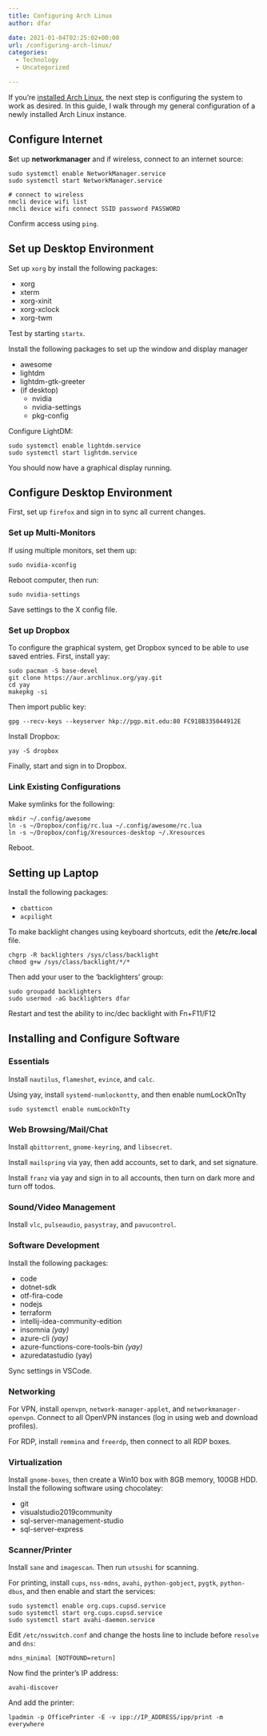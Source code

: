 ```yaml
---
title: Configuring Arch Linux
author: dfar

date: 2021-01-04T02:25:02+00:00
url: /configuring-arch-linux/
categories:
  - Technology
  - Uncategorized

---
```

If you&#8217;re [installed Arch Linux][1], the next step is configuring the system to work as desired. In this guide, I walk through my general configuration of a newly installed Arch Linux instance.

## Configure Internet 

**S**et up **networkmanager** and if wireless, connect to an internet source:

<pre class="wp-block-code"><code>sudo systemctl enable NetworkManager.service
sudo systemctl start NetworkManager.service

# connect to wireless
nmcli device wifi list
nmcli device wifi connect SSID password PASSWORD</code></pre>

Confirm access using `ping`.

## Set up Desktop Environment

Set up `xorg` by install the following packages:

  * xorg
  * xterm
  * xorg-xinit
  * xorg-xclock
  * xorg-twm

Test by starting `startx`.

Install the following packages to set up the window and display manager

  * awesome
  * lightdm
  * lightdm-gtk-greeter
  * (if desktop)
      * nvidia
      * nvidia-settings
      * pkg-config

Configure LightDM:

<pre class="wp-block-code"><code>sudo systemctl enable lightdm.service
sudo systemctl start lightdm.service</code></pre>

You should now have a graphical display running.

## Configure Desktop Environment

First, set up `firefox` and sign in to sync all current changes.

### Set up Multi-Monitors

If using multiple monitors, set them up:

<pre class="wp-block-code"><code>sudo nvidia-xconfig</code></pre>

Reboot computer, then run:

<pre class="wp-block-code"><code>sudo nvidia-settings</code></pre>

Save settings to the X config file.

### Set up Dropbox

To configure the graphical system, get Dropbox synced to be able to use saved entries. First, install yay:

````
sudo pacman -S base-devel
git clone https://aur.archlinux.org/yay.git
cd yay
makepkg -si
````

Then import public key:

````
gpg --recv-keys --keyserver hkp://pgp.mit.edu:80 FC918B335044912E
````

Install Dropbox:

````
yay -S dropbox
````
Finally, start and sign in to Dropbox.

### Link Existing Configurations

Make symlinks for the following:

````
mkdir ~/.config/awesome
ln -s ~/Dropbox/config/rc.lua ~/.config/awesome/rc.lua
ln -s ~/Dropbox/config/Xresources-desktop ~/.Xresources
````

Reboot.

## Setting up Laptop

Install the following packages:

  * `cbatticon`
  * `acpilight`

To make backlight changes using keyboard shortcuts, edit the **/etc/rc.local** file.

<pre class="wp-block-code"><code>chgrp -R backlighters /sys/class/backlight
chmod g+w /sys/class/backlight/*/*</code></pre>

Then add your user to the &#8216;backlighters&#8217; group:

<pre class="wp-block-code"><code>sudo groupadd backlighters
sudo usermod -aG backlighters dfar</code></pre>

Restart and test the ability to inc/dec backlight with Fn+F11/F12

## Installing and Configure Software

### Essentials

Install `nautilus`, `flameshot`, `evince`, and `calc`.

Using yay, install `systemd-numlockontty`, and then enable numLockOnTty

<pre class="wp-block-code"><code>sudo systemctl enable numLockOnTty</code></pre>

### Web Browsing/Mail/Chat

Install `qbittorrent`, `gnome-keyring`, and `libsecret`.

Install `mailspring` via yay, then add accounts, set to dark, and set signature.

Install `franz` via yay and sign in to all accounts, then turn on dark more and turn off todos.

### Sound/Video Management

Install `vlc`, `pulseaudio`, `pasystray`, and `pavucontrol`.

### Software Development

Install the following packages:

  * code
  * dotnet-sdk
  * otf-fira-code
  * nodejs
  * terraform
  * intellij-idea-community-edition
  * insomnia _(yay)_
  * azure-cli _(yay)_
  * azure-functions-core-tools-bin _(yay)_
  * azuredatastudio (yay)

Sync settings in VSCode.

### Networking

For VPN, install `openvpn`, `network-manager-applet`, and `networkmanager-openvpn`. Connect to all OpenVPN instances (log in using web and download profiles).

For RDP, install `remmina` and `freerdp`, then connect to all RDP boxes.

### Virtualization

Install `gnome-boxes`, then create a Win10 box with 8GB memory, 100GB HDD. Install the following software using chocolatey:

  * git
  * visualstudio2019community
  * sql-server-management-studio
  * sql-server-express

### Scanner/Printer

Install `sane` and `imagescan`. Then run `utsushi` for scanning.

For printing, install `cups`, `nss-mdns`, `avahi`, `python-gobject`, `pygtk`, `python-dbus`, and then enable and start the services:

<pre class="wp-block-code"><code>sudo systemctl enable org.cups.cupsd.service
sudo systemctl start org.cups.cupsd.service
sudo systemctl start avahi-daemon.service</code></pre>

Edit `/etc/nsswitch.conf` and change the hosts line to include before `resolve` and `dns`:

<pre class="wp-block-code"><code>mdns_minimal [NOTFOUND=return]</code></pre>

Now find the printer&#8217;s IP address:

<pre class="wp-block-code"><code>avahi-discover</code></pre>

And add the printer:

<pre class="wp-block-code"><code>lpadmin -p OfficePrinter -E -v ipp://IP_ADDRESS/ipp/print -m everywhere</code></pre>

 [1]: https://dfar.io/installing-arch-linux/
